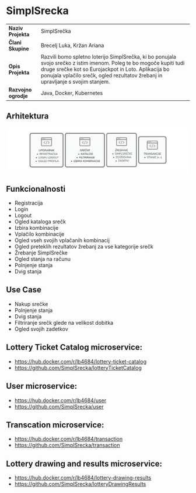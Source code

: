 # SimplSrecka

|   |   |
|--|--|
|__Naziv Projekta__| SimplSrečka |
|__Člani Skupine__| Brecelj Luka, Kržan Ariana |
|__Opis Projekta__| Razvili bomo spletno loterijo SimplSrečka, ki bo ponujala svojo srečko z istim imenom. Poleg te bo mogoče kupiti tudi druge srečke kot so Eurojackpot in Loto. Aplikacija bo ponujala vplačilo srečk, ogled rezultatov žrebanj in upravljanje s svojim stanjem. |
|__Razvojno ogrodje__| Java, Docker, Kubernetes |

## Arhitektura
 ![picture alt](https://raw.githubusercontent.com/SimplSrecka/user/main/arhitektura.png)
 
## Funkcionalnosti
* Registracija
* Login
* Logout
* Ogled kataloga srečk
* Izbira kombinacije
* Vplačilo kombinacije
* Ogled vseh svojih vplačanih kombinacij
* Ogled preteklih rezultatov žrebanj za vse kategorije srečk
* Žrebanje SimplSrečke
* Ogled stanja na računu
* Polnjenje stanja
* Dvig stanja


## Use Case
* Nakup srečke
* Polnjenje stanja
* Dvig stanja
* Filtriranje srečk glede na velikost dobitka
* Ogled svojih zadetkov


## Lottery Ticket Catalog microservice:
* https://hub.docker.com/r/lb4684/lottery-ticket-catalog
* https://github.com/SimplSrecka/lotteryTicketCatalog

## User microservice:
* https://hub.docker.com/r/lb4684/user
* https://github.com/SimplSrecka/user

## Transcation microservice:
* https://hub.docker.com/r/lb4684/transaction
* https://github.com/SimplSrecka/transaction

## Lottery drawing and results microservice:
* https://hub.docker.com/r/lb4684/lottery-drawing-results
* https://github.com/SimplSrecka/lotteryDrawingResults
